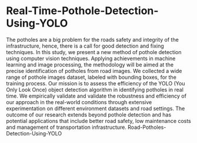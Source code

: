 # Real-Time-Pothole-Detection-Using-YOLO

The potholes are a big problem for the roads safety and integrity of the infrastructure, hence, there is a call for good detection and fixing techniques. In this study, we present a new method of pothole detection using computer vision techniques. Applying achievements in machine learning and image processing, the methodology will be aimed at the precise identification of potholes from road images. We collected a wide range of pothole images dataset, labeled with bounding boxes, for the training process. Our mission is to assess the efficiency of the YOLO (You Only Look Once) object detection algorithm in identifying potholes in real time. We empirically validate and validate the robustness and efficiency of our approach in the real-world conditions through extensive experimentation on different environment datasets and road settings. The outcome of our research extends beyond pothole detection and has potential applications that include better road safety, low maintenance costs and management of transportation infrastructure.
Road-Potholes-Detection-Using-YOLO
